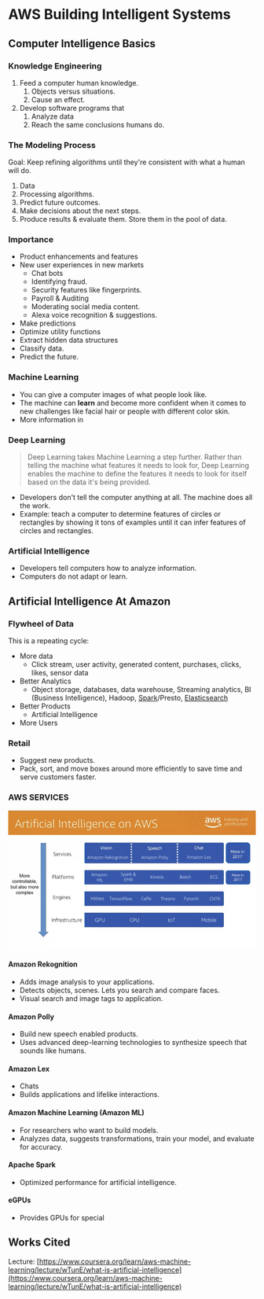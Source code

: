 # AWS Building Intelligent Systems

## Computer Intelligence Basics

### Knowledge Engineering

1. Feed a computer human knowledge.
   1. Objects versus situations.
   2. Cause an effect.
2. Develop software programs that
   1. Analyze data
   2. Reach the same conclusions humans do.

### The Modeling Process

Goal: Keep refining algorithms until they're consistent with what a human will do.

1. Data
2. Processing algorithms.
3. Predict future outcomes.
4. Make decisions about the next steps.
5. Produce results & evaluate them. Store them in the pool of data.

### Importance

* Product enhancements and features
* New user experiences in new markets
  * Chat bots
  * Identifying fraud.
  * Security features like fingerprints.
  * Payroll & Auditing
  * Moderating social media content.
  * Alexa voice recognition & suggestions.
* Make predictions
* Optimize utility functions
* Extract hidden data structures
* Classify data.
* Predict the future.

### Machine Learning

* You can give a computer images of what people look like.
* The machine can **learn** and become more confident when it comes to new challenges like facial hair or people with different color skin.
* More information in

### Deep Learning

> Deep Learning takes Machine Learning a step further. Rather than telling the machine what features it needs to look for, Deep Learning enables the machine to define the features it needs to look for itself based on the data it's being provided.

* Developers don't tell the computer anything at all. The machine does all the work.
* Example: teach a computer to determine features of circles or rectangles by showing it tons of examples until it can infer features of circles and rectangles.

### Artificial Intelligence

* Developers tell computers how to analyze information.
* Computers do not adapt or learn.

## Artificial Intelligence At Amazon

### Flywheel of Data

This is a repeating cycle:

* More data
  * Click stream, user activity, generated content, purchases, clicks, likes, sensor data
* Better Analytics
  * Object storage, databases, data warehouse, Streaming analytics, BI (Business Intelligence), Hadoop, [Spark](https://spark.apache.org/)/Presto, [Elasticsearch](https://www.elastic.co/)
* Better Products
  * Artificial Intelligence
* More Users

### Retail

* Suggest new products.
* Pack, sort, and move boxes around more efficiently to save time and serve customers faster.

### AWS SERVICES

![](<../../../.gitbook/assets/image (2) (1) (1) (1) (1) (1) (1) (1) (1) (1) (1) (1) (1) (1) (1) (1) (1) (1) (1) (1) (1) (1).png>)

#### Amazon Rekognition

* Adds image analysis to your applications.
* Detects objects, scenes. Lets you search and compare faces.
* Visual search and image tags to application.

#### Amazon Polly

* Build new speech enabled products.
* Uses advanced deep-learning technologies to synthesize speech that sounds like humans.

#### Amazon Lex

* Chats
* Builds applications and lifelike interactions.

#### Amazon Machine Learning (Amazon ML)

* For researchers who want to build models.
* Analyzes data, suggests transformations, train your model, and evaluate for accuracy.

#### Apache Spark

* Optimized performance for artificial intelligence.

#### eGPUs

* Provides GPUs for special

## Works Cited

Lecture: [https://www.coursera.org/learn/aws-machine-learning/lecture/wTunE/what-is-artificial-intelligence](https://www.coursera.org/learn/aws-machine-learning/lecture/wTunE/what-is-artificial-intelligence)
